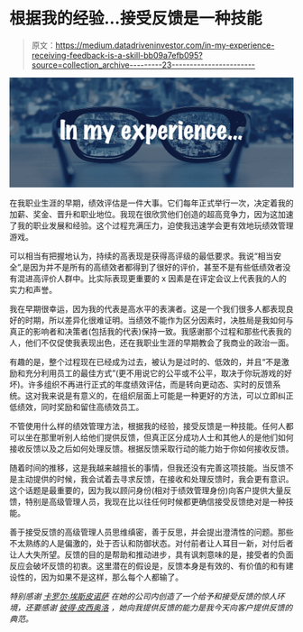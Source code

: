 # 根据我的经验…接受反馈是一种技能

> 原文：<https://medium.datadriveninvestor.com/in-my-experience-receiving-feedback-is-a-skill-bb09a7efb095?source=collection_archive---------23----------------------->

![](img/d7731d16dc5db052ac51fb0348ab3485.png)

在我职业生涯的早期，绩效评估是一件大事。它们每年正式举行一次，决定着我的加薪、奖金、晋升和职业地位。我现在很欣赏他们创造的超高竞争力，因为这加速了我的职业发展和经验。这个过程充满压力，迫使我迅速学会更有效地玩绩效管理游戏。

可以相当有把握地认为，持续的高表现是获得高评级的最低要求。我说“相当安全”,是因为并不是所有的高绩效者都得到了很好的评价，甚至不是有些低绩效者没有混进高评价人群中。比实际表现更重要的 x 因素是在评定会议上代表我的人的实力和声誉。

我在早期很幸运，因为我的代表是高水平的表演者。这是一个我们很多人都表现良好的时期，所以差异化很难证明。当绩效不能作为区分因素时，决胜局是我如何与真正的影响者和决策者(包括我的代表)保持一致。我感谢那个过程和那些代表我的人，他们不仅促使我表现出色，还在我职业生涯的早期教会了我商业的政治一面。

有趣的是，整个过程现在已经成为过去，被认为是过时的、低效的，并且“不是激励和充分利用员工的最佳方式”(更不用说它的公平或不公平，取决于你玩游戏的好坏)。许多组织不再进行正式的年度绩效评估，而是转向更动态、实时的反馈系统。这对我来说是有意义的，在组织层面上可能是一种更好的方法，可以立即纠正低绩效，同时奖励和留住高绩效员工。

不管使用什么样的绩效管理方法，根据我的经验，接受反馈是一种技能。任何人都可以坐在那里听别人给他们提供反馈，但真正区分成功人士和其他人的是他们如何接收反馈以及之后如何处理反馈。根据反馈采取行动的能力始于你如何接收反馈。

随着时间的推移，这是我越来越擅长的事情，但我还没有完善这项技能。当反馈不是主动提供的时候，我会试着去寻求反馈，在接收和处理反馈时，我会更有意识。这个话题是最重要的，因为我以顾问身份(相对于绩效管理身份)向客户提供大量反馈，特别是高级管理人员，我现在比以往任何时候都更确信接受反馈绝对是一种技能。

善于接受反馈的高级管理人员思维缜密，善于反思，并会提出澄清性的问题。那些不太熟练的人是偏激的，处于否认和防御状态。对付前者让人耳目一新，对付后者让人大失所望。反馈的目的是帮助和推动进步，具有讽刺意味的是，接受者的负面反应会破坏反馈的初衷。这里潜在的假设是，反馈本身是有效的、有价值的和有建设性的，因为如果不是这样，那么每个人都输了。

*特别感谢* [*卡罗尔·埃斯皮诺萨*](https://www.linkedin.com/in/freedomcompanies/) *在她的公司内创造了一个给予和接受反馈的惊人环境，还要感谢* [*彼得·皮西奥洛*](https://www.linkedin.com/in/debi-picciolo-b413a410/) *，她向我提供反馈的能力是我今天向客户提供反馈的典范。*